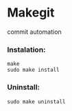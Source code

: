 # Makegit

commit automation

### Instalation:

    make
    sudo make install

### Uninstall:

    sudo make uninstall



